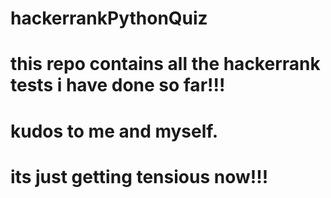 # hackerrankPythonQuiz
# this repo contains all the hackerrank tests i have done so far!!!
# kudos to me and myself.
# its just getting tensious now!!!

